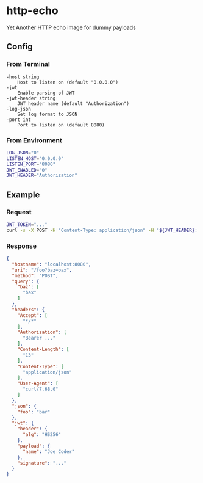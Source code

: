 # http-echo
Yet Another HTTP echo image for dummy payloads


## Config


### From Terminal

```
-host string
    Host to listen on (default "0.0.0.0")
-jwt
    Enable parsing of JWT
-jwt-header string
    JWT header name (default "Authorization")
-log-json
    Set log format to JSON
-port int
    Port to listen on (default 8080)
```


### From Environment

```bash 
LOG_JSON="0"
LISTEN_HOST="0.0.0.0"
LISTEN_PORT="8080"
JWT_ENABLED="0"
JWT_HEADER="Authorization"
```


## Example


### Request

```bash
JWT_TOKEN="..."
curl -s -X POST -H "Content-Type: application/json" -H "${JWT_HEADER}: Bearer ${JWT_TOKEN}" http://localhost:${LISTEN_PORT}/foo?baz=bax -d '{"foo":"bar"}'
```


### Response

```json
{
  "hostname": "localhost:8080",
  "uri": "/foo?baz=bax",
  "method": "POST",
  "query": {
    "baz": [
      "bax"
    ]
  },
  "headers": {
    "Accept": [
      "*/*"
    ],
    "Authorization": [
      "Bearer ..."
    ],
    "Content-Length": [
      "13"
    ],
    "Content-Type": [
      "application/json"
    ],
    "User-Agent": [
      "curl/7.68.0"
    ]
  },
  "json": {
    "foo": "bar"
  },
  "jwt": {
    "header": {
      "alg": "HS256"
    },
    "payload": {
      "name": "Joe Coder"
    },
    "signature": "..."
  }
}
```
